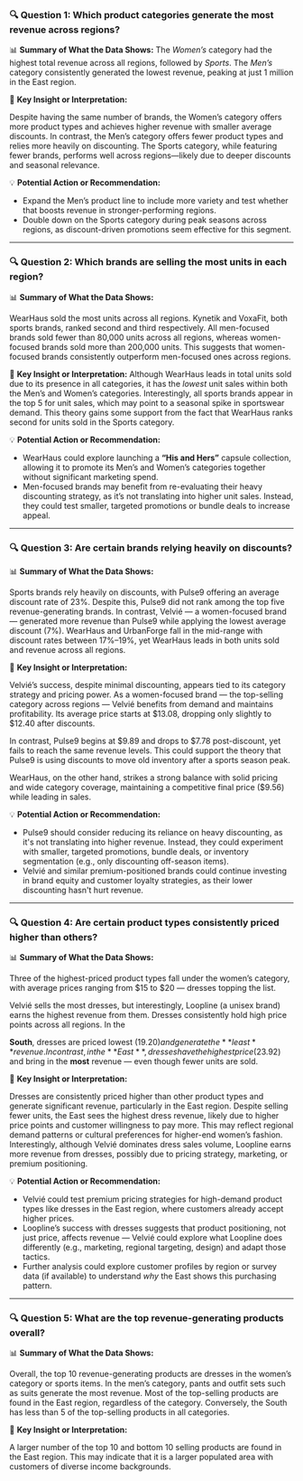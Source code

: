 ### 🔍 Question 1: Which product categories generate the most revenue across regions?

📊 **Summary of What the Data Shows:**
The *Women’s* category had the highest total revenue across all regions, followed by *Sports*. The *Men’s* category consistently generated the lowest revenue, peaking at just 1 million in the East region.

📌 **Key Insight or Interpretation:**

Despite having the same number of brands, the Women’s category offers more product types and achieves higher revenue with smaller average discounts. In contrast, the Men’s category offers fewer product types and relies more heavily on discounting. The Sports category, while featuring fewer brands, performs well across regions—likely due to deeper discounts and seasonal relevance.

💡 **Potential Action or Recommendation:** 

- Expand the Men’s product line to include more variety and test whether that boosts revenue in stronger-performing regions.
- Double down on the Sports category during peak seasons across regions, as discount-driven promotions seem effective for this segment.

---

### 🔍 Question 2: Which brands are selling the most units in each region?

📊 **Summary of What the Data Shows:**

WearHaus sold the most units across all regions. Kynetik and VoxaFit, both sports brands, ranked second and third respectively. All men-focused brands sold fewer than 80,000 units across all regions, whereas women-focused brands sold more than 200,000 units. This suggests that women-focused brands consistently outperform men-focused ones across regions.

📌 **Key Insight or Interpretation:**
Although WearHaus leads in total units sold due to its presence in all categories, it has the *lowest* unit sales within both the Men’s and Women’s categories. Interestingly, all sports brands appear in the top 5 for unit sales, which may point to a seasonal spike in sportswear demand. This theory gains some support from the fact that WearHaus ranks second for units sold in the Sports category.

💡 **Potential Action or Recommendation:** 

- WearHaus could explore launching a **“His and Hers”** capsule collection, allowing it to promote its Men’s and Women’s categories together without significant marketing spend.
- Men-focused brands may benefit from re-evaluating their heavy discounting strategy, as it’s not translating into higher unit sales. Instead, they could test smaller, targeted promotions or bundle deals to increase appeal.

---

### 🔍 Question 3: Are certain brands relying heavily on discounts?

📊 **Summary of What the Data Shows:**

Sports brands rely heavily on discounts, with Pulse9 offering an average discount rate of 23%. Despite this, Pulse9 did not rank among the top five revenue-generating brands. In contrast, Velvié — a women-focused brand — generated more revenue than Pulse9 while applying the lowest average discount (7%). WearHaus and UrbanForge fall in the mid-range with discount rates between 17%–19%, yet WearHaus leads in both units sold and revenue across all regions.

📌 **Key Insight or Interpretation:**

Velvié’s success, despite minimal discounting, appears tied to its category strategy and pricing power. As a women-focused brand — the top-selling category across regions — Velvié benefits from demand and maintains profitability. Its average price starts at $13.08, dropping only slightly to $12.40 after discounts.

In contrast, Pulse9 begins at $9.89 and drops to $7.78 post-discount, yet fails to reach the same revenue levels. This could support the theory that Pulse9 is using discounts to move old inventory after a sports season peak.

WearHaus, on the other hand, strikes a strong balance with solid pricing and wide category coverage, maintaining a competitive final price ($9.56) while leading in sales.

💡 **Potential Action or Recommendation:** 

- Pulse9 should consider reducing its reliance on heavy discounting, as it's not translating into higher revenue. Instead, they could experiment with smaller, targeted promotions, bundle deals, or inventory segmentation (e.g., only discounting off-season items).
- Velvié and similar premium-positioned brands could continue investing in brand equity and customer loyalty strategies, as their lower discounting hasn't hurt revenue.

---

### 🔍 Question 4: Are certain product types consistently priced higher than others?

📊 **Summary of What the Data Shows:**

Three of the highest-priced product types fall under the women’s category, with average prices ranging from $15 to $20 — dresses topping the list.

Velvié sells the most dresses, but interestingly, Loopline (a unisex brand) earns the highest revenue from them. Dresses consistently hold high price points across all regions. In the

**South**, dresses are priced lowest ($19.20) and generate the **least** revenue. In contrast, in the **East**, dresses have the highest price ($23.92) and bring in the **most** revenue — even though fewer units are sold.

📌 **Key Insight or Interpretation:**

Dresses are consistently priced higher than other product types and generate significant revenue, particularly in the East region. Despite selling fewer units, the East sees the highest dress revenue, likely due to higher price points and customer willingness to pay more. This may reflect regional demand patterns or cultural preferences for higher-end women’s fashion. Interestingly, although Velvié dominates dress sales volume, Loopline earns more revenue from dresses, possibly due to pricing strategy, marketing, or premium positioning.

💡 **Potential Action or Recommendation:** 

- Velvié could test premium pricing strategies for high-demand product types like dresses in the East region, where customers already accept higher prices.
- Loopline’s success with dresses suggests that product positioning, not just price, affects revenue — Velvié could explore what Loopline does differently (e.g., marketing, regional targeting, design) and adapt those tactics.
- Further analysis could explore customer profiles by region or survey data (if available) to understand *why* the East shows this purchasing pattern.

---

### 🔍 Question 5: What are the top revenue-generating products overall?

📊 **Summary of What the Data Shows:**

Overall, the top 10 revenue-generating products are dresses in the women’s category or sports items. In the men’s category, pants and outfit sets such as suits generate the most revenue. Most of the top-selling products are found in the East region, regardless of the category. Conversely, the South has less than 5 of the top-selling products in all categories.

📌 **Key Insight or Interpretation:**

A larger number of the top 10 and bottom 10 selling products are found in the East region. This may indicate that it is a larger populated area with customers of diverse income backgrounds.
